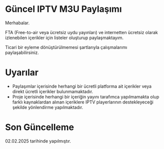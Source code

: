 # Güncel IPTV M3U Paylaşımı
Merhabalar.

FTA (Free-to-air veya ücretsiz uydu yayınları) ve internetten ücretsiz olarak izlenebilen içerikler için listeler oluşturup paylaşmaktayım.

Ticari bir eyleme dönüştürülmemesi şartlarıyla çalışmalarımı paylaşabilirsiniz.

# Uyarılar
* Paylaşımlar içerisinde herhangi bir ücretli platforma ait içerikler veya direkt ücretli içerikler bulunmamaktadır.
* Proje içerisinde herhangi bir içeriğin yayını tarafımca yapılmamakta olup farklı kaynaklardan alınan içeriklere IPTV playerlarının destekleyeceği şekilde yönlendirme yapılmaktadır.

# Son Güncelleme
02.02.2025 tarihinde yapılmıştır.
